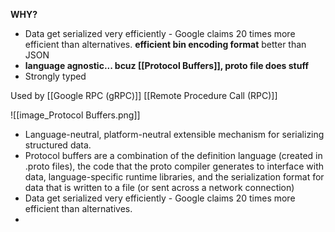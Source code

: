 **WHY?** 
- Data get serialized very efficiently - Google claims 20 times more efficient than alternatives. **efficient bin encoding format** better than JSON
- **language agnostic... bcuz [[Protocol Buffers]], proto file does stuff**
- Strongly typed

Used by [[Google RPC (gRPC)]] [[Remote Procedure Call (RPC)]]

![[image_Protocol Buffers.png]]
- Language-neutral, platform-neutral extensible mechanism for serializing structured data.
- Protocol buffers are a combination of the definition language (created in .proto files), the code that the proto compiler generates to interface with data, language-specific runtime libraries, and the serialization format for data that is written to a file (or sent across a network connection)
- Data get serialized very efficiently - Google claims 20 times more efficient than alternatives.
- 